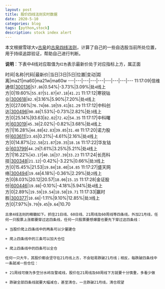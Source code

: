 ```yaml
---
layout: post
title: 股价四线法则实时数据
date: 2020-5-10
categories: blog
tags: [python,stock]
description: stock index alert
---
```



本文根据雪球大v[古泉](https://xueqiu.com/u/7148646888)的[古泉四线法则](https://xueqiu.com/7148646888/130498192)，计算了自己的一些自选股当前所处位置，用于持续追踪验证，帮助自己进行判断。

**说明**：下表中4线对应取值为`红色`表示最新价处于对应指标上方，属正面

时间|名称|代码|最新价|当日|3日|5日|位置|变动|距离|ma21|ma60|ma21w|ma60w
---|---|---|---|---|---|---|---|---
11:17:09|信维通信|[300136](https://xueqiu.com/S/SZ300136)|`57.86`|0.54%|-3.73%|3.09%|处`4`线上方|0|19.60%|`55.87`|`51.87`|`47.18`|`41.21`
11:17:12|寒锐钴业|[300618](https://xueqiu.com/S/SZ300618)|`82.9`|3.16%|5.90%|7.20%|处`4`线上方|0|27.06%|`76.74`|`66.10`|`59.41`|`61.29`
11:17:12|中科创达|[300496](https://xueqiu.com/S/SZ300496)|`90.88`|1.53%|-0.73%|2.82%|处`3`线上方|0|25.14%|93.63|`82.02`|`72.42`|`54.35`
11:17:17|中科曙光|[603019](https://xueqiu.com/S/SH603019)|`45.38`|2.02%|-0.82%|3.68%|处`4`线上方|1|16.28%|`44.88`|`42.83`|`39.85`|`31.48`
11:17:20|诺力股份|[603611](https://xueqiu.com/S/SH603611)|`23.65`|0.21%|-4.61%|2.16%|处`4`线上方|0|14.87%|`22.58`|`21.87`|`20.35`|`18.16`
11:17:22|华友钴业|[603799](https://xueqiu.com/S/SH603799)|`44.29`|1.61%|3.25%|5.21%|处`4`线上方|1|16.22%|`43.17`|`40.16`|`37.39`|`33.23`
11:17:24|长亮科技|[300348](https://xueqiu.com/S/SZ300348)|`21.12`|-0.42%|-3.22%|0.66%|处`3`线上方|0|15.45%|21.53|`19.84`|`18.40`|`14.85`
11:17:27|盛天网络|[300494](https://xueqiu.com/S/SZ300494)|`19.68`|4.18%|-0.36%|2.29%|处`2`线上方|0|8.03%|20.12|20.57|`18.06`|`15.15`
11:17:28|金证股份|[600446](https://xueqiu.com/S/SH600446)|`19.88`|-0.10%|-4.18%|5.94%|处`4`线上方|0|2.89%|`19.59`|`19.54`|`18.50`|`19.71`
11:17:33|赢时胜|[300377](https://xueqiu.com/S/SZ300377)|`10.66`|-1.11%|9.10%|12.85%|处`3`线上方|0|7.97%|`9.79`|`9.45`|`9.64`|10.70

```
古泉4线法则的精髓如下。抓住21日线、60日线、21周线及60周线等四条线，外加21月线，任何一只股票上涨都要穿过这四条线，任何一只股票要想爆雷也要先下穿过这四条线：

+ 当股价爬上四条线中的两条可以少量建仓

+ 爬上四条线中的三条可以加大仓位

+ 爬上四条线中的四条可以全仓

任何一只大牛，其股价都会坚守在21月线上方，不会轻易跌破21月线；相反，每跌破四条线中一条就减一些仓位：

+ 21周线可做为多空分水岭及警戒线，股价在21周线及60周线下方就要十分慎重，多看少做

+ 跌破全部四条线就要大幅减仓，甚至清仓，一旦跌破21月线，清仓观望
```